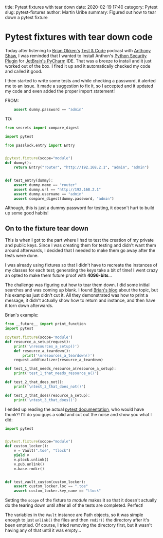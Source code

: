 title: Pytest fixtures with tear down
date: 2020-02-19 17:40
category: Pytest
slug: pytest-fixtures
author: Martin Uribe
summary: Figured out how to tear down a pytest fixture

# Pytest fixtures with tear down code

Today after listening to [Brian Okken's](https://twitter.com/brianokken) [Test & Code](https://testandcode.com/) podcast with [Anthony Shaw](https://twitter.com/anthonypjshaw), I was reminded that I wanted to install Anthon's [Python Security Plugin](https://github.com/tonybaloney/pycharm-security) for [JetBrain's PyCharm](https://www.jetbrains.com/pycharm/) IDE. That was a breeze to install and it just worked out of the box. I fired it up and it automatically checked my code and called it good.

I then started to write some tests and while checking a password, it alerted me to an issue. It made a suggestion to fix it, so I accepted and it updated my code and even added the proper import statement!

FROM:
```python
    assert dummy.password == "admin"
```

TO:
```python
from secrets import compare_digest

import pytest

from passlock.entry import Entry


@pytest.fixture(scope="module")
def dummy():
    return Entry("router", "http://192.168.2.1", "admin", "admin")


def test_entry(dummy):
    assert dummy.name == "router"
    assert dummy.url == "http://192.168.2.1"
    assert dummy.username == "admin"
    assert compare_digest(dummy.password, "admin")
```

Although, this is just a dummy password for testing, it doesn't hurt to build up some good habits!

## On to the fixture tear down
This is when I got to the part where I had to test the creation of my private and public keys. Since I was creating them for testing and didn't want them around afterwards, I decided that I needed to make them go away after the tests were done.

I was already using fixtures so that I didn't have to recreate the instances of my classes for each test; generating the keys take a bit of time! I went crazy an opted to make them future proof with **4096-bits**...

The challenge was figuring out how to tear them down. I did some initial searches and was coming up blank. I found [Brian's blog](https://pythontesting.net/framework/pytest/pytest-fixtures-easy-example/) about the topic, but his examples just didn't cut it. All they demonstrated was how to print a message, it didn't actually show how to return and instance, and then have it torn down afterwards.

Brian's example:
```python
from __future__ import print_function
import pytest

@pytest.fixture(scope='module')
def resource_a_setup(request):
    print('\nresources_a_setup()')
    def resource_a_teardown():
        print('\nresources_a_teardown()')
    request.addfinalizer(resource_a_teardown)

def test_1_that_needs_resource_a(resource_a_setup):
    print('test_1_that_needs_resource_a()')

def test_2_that_does_not():
    print('\ntest_2_that_does_not()')

def test_3_that_does(resource_a_setup):
    print('\ntest_3_that_does()')
```

I ended up reading the actual [pytest documentation](https://docs.pytest.org/en/latest/fixture.html), who would have thunk?! I'll do you guys a solid and cut out the noise and show you what I did:

```python
import pytest


@pytest.fixture(scope="module")
def custom_locker():
    v = Vault(".toe", "tlock")
    yield v
    v.plock.unlink()
    v.pub.unlink()
    v.base.rmdir()


def test_vault_custom(custom_locker):
    assert custom_locker.loc == ".toe"
    assert custom_locker.key_name == "tlock"
```

Setting the `scope` of the fixture to *module* makes it so that it doesn't actually do the tearing down until after all of the tests are completed. Perfect!

The variables in the `Vault` instance are Path objects, so it was simple enough to just `unlink()` the files and then `rmdir()` the directory after it's been emptied. Of course, I tried removing the directory first, but it wasn't having any of that until it was empty...

